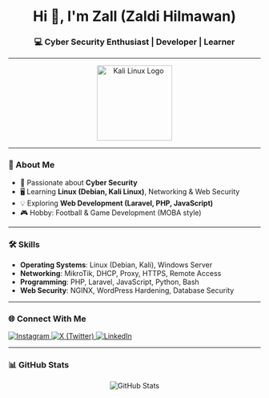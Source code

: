 <!-- Profil README by Zall -->

<h1 align="center">Hi 👋, I'm Zall (Zaldi Hilmawan)</h1>
<h3 align="center">💻 Cyber Security Enthusiast | Developer | Learner</h3>

---

<p align="center">
  <img src="https://upload.wikimedia.org/wikipedia/commons/2/2b/Kali-dragon-icon.svg" alt="Kali Linux Logo" width="150"/>
</p>

---

### 🚀 About Me
- 🔐 Passionate about **Cyber Security**
- 🖥️ Learning **Linux (Debian, Kali Linux)**, Networking & Web Security
- 💡 Exploring **Web Development (Laravel, PHP, JavaScript)**  
- 🎮 Hobby: Football & Game Development (MOBA style)

---

### 🛠️ Skills
- **Operating Systems**: Linux (Debian, Kali), Windows Server  
- **Networking**: MikroTik, DHCP, Proxy, HTTPS, Remote Access  
- **Programming**: PHP, Laravel, JavaScript, Python, Bash  
- **Web Security**: NGINX, WordPress Hardening, Database Security  

---

### 🌐 Connect With Me
<p align="left">
  <a href="https://instagram.com/yourusername" target="_blank">
    <img src="https://img.shields.io/badge/Instagram-E4405F?logo=instagram&logoColor=white" alt="Instagram"/>
  </a>
  <a href="https://x.com/yourusername" target="_blank">
    <img src="https://img.shields.io/badge/X-black?logo=x&logoColor=white" alt="X (Twitter)"/>
  </a>
  <a href="https://linkedin.com/in/yourusername" target="_blank">
    <img src="https://img.shields.io/badge/LinkedIn-0A66C2?logo=linkedin&logoColor=white" alt="LinkedIn"/>
  </a>
</p>

---

### 📊 GitHub Stats
<p align="center">
  <img src="https://github-readme-stats.vercel.app/api?username=your-github-username&show_icons=true&theme=radical" alt="GitHub Stats"/>
</p>
